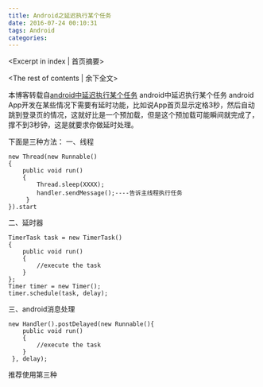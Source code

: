 ```yaml
---
title: Android之延迟执行某个任务
date: 2016-07-24 00:10:31
tags: Android
categories:
---
```

<Excerpt in index | 首页摘要> 
<!-- more -->
<The rest of contents | 余下全文>

本博客转载自[android中延迟执行某个任务](http://blog.csdn.net/qinde025/article/details/6828723)
android中延迟执行某个任务
android App开发在某些情况下需要有延时功能，比如说App首页显示定格3秒，然后自动跳到登录页的情况，这就好比是一个预加载，但是这个预加载可能瞬间就完成了，撑不到3秒钟，这是就要求你做延时处理。

下面是三种方法：
一、线程

```
new Thread(new Runnable()
{
	public void run()
	{    
    	Thread.sleep(XXXX);    
    	handler.sendMessage();----告诉主线程执行任务    
     }    
}).start
```

二、延时器

```
TimerTask task = new TimerTask()
{    
    public void run()
	{    
    	//execute the task     
    }    
};    
Timer timer = new Timer();  
timer.schedule(task, delay);
```

三、android消息处理

```
new Handler().postDelayed(new Runnable(){    
    public void run() 
	{    
    	//execute the task    
    }    
 }, delay);
```
推荐使用第三种
